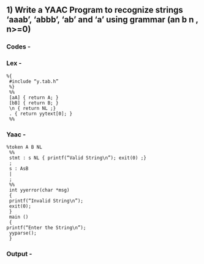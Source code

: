 ## 1)  Write a YAAC Program to recognize strings ‘aaab’, ‘abbb’, ‘ab’ and ‘a’ using grammar (an b n , n>=0)

### Codes -

### Lex -

```
%{
 #include “y.tab.h”
 %}
 %%
 [aA] { return A; }
 [bB] { return B; }
 \n { return NL ;}
 . { return yytext[0]; }
 %%
```

### Yaac -

```
%token A B NL
 %%
 stmt : s NL { printf(“Valid String\n”); exit(0) ;}
 ;
 s : AsB
 |
 ;
 %%
 int yyerror(char *msg)
 {
 printf(“Invalid String\n”);
 exit(0);
 }
 main ()
 {
printf(“Enter the String\n”);
 yyparse();
 }
```

### Output -

```

```
